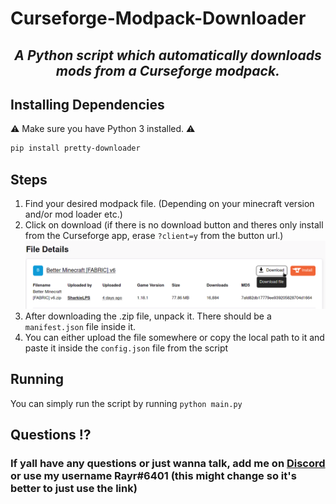 # Curseforge-Modpack-Downloader
 <h2 align="center"> <i> <b> A Python script which automatically downloads mods from a Curseforge modpack. </b> </i> </h2>
 
## Installing Dependencies 
⚠ Make sure you have Python 3 installed. ⚠

```bash
pip install pretty-downloader
```

## Steps
1. Find your desired modpack file. (Depending on your minecraft version and/or mod loader etc.)
2. Click on download (if there is no download button and theres only install from the Curseforge app, erase `?client=y` from the button url.)
![mods.list](https://github.com/Rayrsn/Curseforge-Modpack-Downloader/raw/main/images/example1.png?raw=true)
3. After downloading the .zip file, unpack it. There should be a `manifest.json` file inside it.
4. You can either upload the file somewhere or copy the local path to it and paste it inside the `config.json` file from the script
## Running
You can simply run the script by running `python main.py`

## Questions ⁉️
### If yall have any questions or just wanna talk, add me on [Discord](https://rayr.ml/LinkInBio) or use my username Rayr#6401 (this might change so it's better to just use the link)
